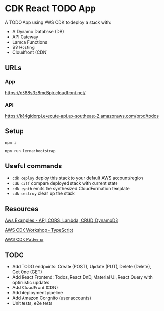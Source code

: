 # CDK React TODO App

A TODO App using AWS CDK to deploy a stack with:
- A Dynamo Database (DB)
- API Gateway
- Lamda Functions
- S3 Hosting
- Cloudfront (CDN)

## URLs

### App

https://d388s3z8md8pjr.cloudfront.net/

### API

https://k84gidorpj.execute-api.ap-southeast-2.amazonaws.com/prod/todos

## Setup

`npm i`

`npm run lerna:bootstrap`

## Useful commands

 * `cdk deploy`      deploy this stack to your default AWS account/region
 * `cdk diff`        compare deployed stack with current state
 * `cdk synth`       emits the synthesized CloudFormation template
 * `cdk destroy`     clean up the stack

## Resources

[Aws Examples - API, CORS, Lambda, CRUD, DynamoDB](https://github.com/aws-samples/aws-cdk-examples/tree/master/typescript/api-cors-lambda-crud-dynamodb)

[AWS CDK Workshop - TypeScript](https://cdkworkshop.com/20-typescript.html)

[AWS CDK Patterns](https://github.com/cdk-patterns/serverless)

## TODO

- Add TODO endpoints: Create (POST), Update (PUT), Delete (Delete), Get One (GET)
- Add React Frontend: Todos, React DnD, Material UI, React Query with optimistic updates
- Add CloudFront (CDN)
- Add deployment pipeline
- Add Amazon Congnito (user accounts)
- Unit tests, e2e tests
